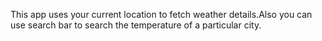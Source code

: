 This app uses your current location to fetch weather details.Also you can use search bar to search the temperature of a particular city.